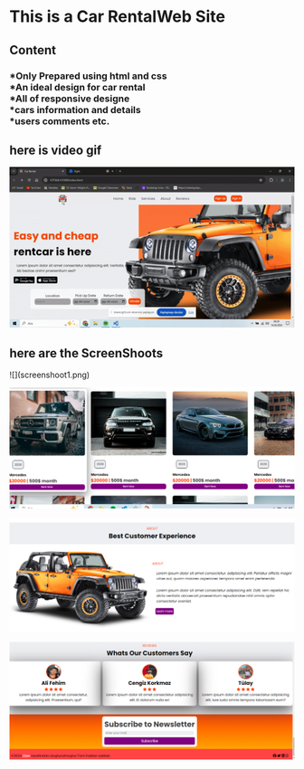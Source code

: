 <h1> This is a Car RentalWeb Site </h1>

<h2>Content</h2>

<h3>
*Only Prepared using html and css <br>
*An ideal design for car rental<br>
*All of responsive designe<br>
*cars information and details<br>
*users comments etc.<br>

</h3>

<h2>here is video gif</h2>

![](rentacar.gif)

<h2>here are the ScreenShoots</h2>
![](screenshoot1.png)

![](screenshoot2.png)

![](screenshoot3.png)

![](screenshoot4.png)




